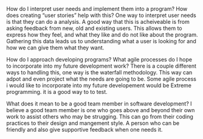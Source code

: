 How do I interpret user needs and implement them into a program? How does creating “user stories” help with this?
One way to interpret user needs is that they can do a analysis. A good way that this is acheiveable is from asking feedback from new, old and existing users. This allows them to express how they feel, and what they like and do not like about the program. Gathering this data leads us to understanding what a user is looking for and how we can give them what they want.


How do I approach developing programs? What agile processes do I hope to incorporate into my future development work?
There is a couple different ways to handling this, one way is the waterfall methodology. This way can adpot and even project what the needs are going to be. Some agile process i would like to incorporate into my future developement would be Extreme programming. it is a good way to to test.



What does it mean to be a good team member in software development?
I believe a good team member is one who goes above and beyond their own work to assist others who may be strugging. This can go from their coding practices to their design and mangement style. A person who can be friendly and also give supportive feedback when one needs it.
